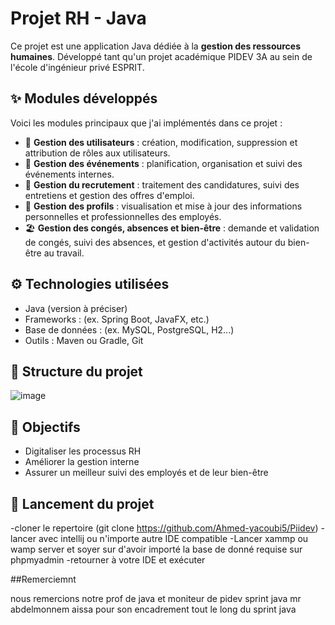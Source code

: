 # Projet RH - Java

Ce projet est une application Java dédiée à la **gestion des ressources humaines**. Développé tant qu'un projet académique PIDEV 3A au sein de l'école d'ingénieur privé ESPRIT.

## ✨ Modules développés

Voici les modules principaux que j'ai implémentés dans ce projet :

- 👤 **Gestion des utilisateurs** : création, modification, suppression et attribution de rôles aux utilisateurs.
- 📅 **Gestion des événements** : planification, organisation et suivi des événements internes.
- 📝 **Gestion du recrutement** : traitement des candidatures, suivi des entretiens et gestion des offres d'emploi.
- 👥 **Gestion des profils** : visualisation et mise à jour des informations personnelles et professionnelles des employés.
- 🏖️ **Gestion des congés, absences et bien-être** : demande et validation de congés, suivi des absences, et gestion d'activités autour du bien-être au travail.

## ⚙️ Technologies utilisées

- Java (version à préciser)
- Frameworks : (ex. Spring Boot, JavaFX, etc.)
- Base de données : (ex. MySQL, PostgreSQL, H2...)
- Outils : Maven ou Gradle, Git

## 📁 Structure du projet

![image](https://github.com/user-attachments/assets/6652c4c1-d4c5-42f7-a0f8-90ff0e975a78)


## 📌 Objectifs

- Digitaliser les processus RH
- Améliorer la gestion interne
- Assurer un meilleur suivi des employés et de leur bien-être

## 🚀 Lancement du projet

-cloner le repertoire (git clone https://github.com/Ahmed-yacoubi5/Piidev)
-lancer avec intellij ou n'importe autre IDE compatible
-Lancer xammp ou wamp server et soyer sur d'avoir importé la base de donné requise sur phpmyadmin
-retourner à votre IDE et exécuter

##Remerciemnt

nous remercions notre prof de java et moniteur de pidev sprint java mr abdelmonnem aissa pour son encadrement tout le long du sprint java 
